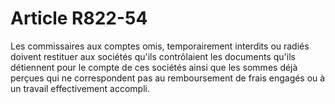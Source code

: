 # Article R822-54

Les commissaires aux comptes omis, temporairement interdits ou radiés doivent restituer aux sociétés qu'ils contrôlaient les documents qu'ils détiennent pour le compte de ces sociétés ainsi que les sommes déjà perçues qui ne correspondent pas au remboursement de frais engagés ou à un travail effectivement accompli.